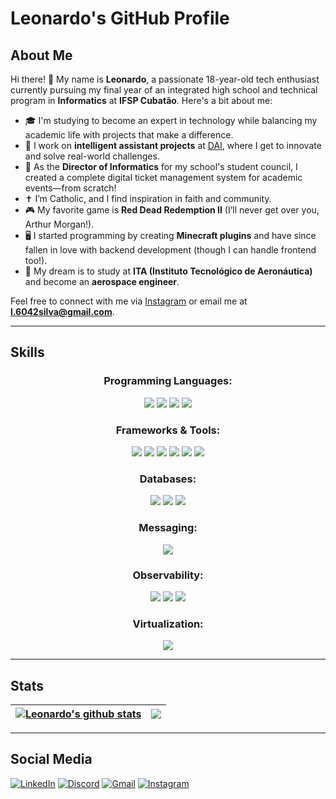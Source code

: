 # Leonardo's GitHub Profile

## About Me

Hi there! 👋 My name is **Leonardo**, a passionate 18-year-old tech enthusiast currently pursuing my final year of an integrated high school and technical program in **Informatics** at **IFSP Cubatão**. Here's a bit about me:

- 🎓 I'm studying to become an expert in technology while balancing my academic life with projects that make a difference.
- 💼 I work on **intelligent assistant projects** at [DAI](https://www.dai.tec.br/), where I get to innovate and solve real-world challenges.
- 🎉 As the **Director of Informatics** for my school's student council, I created a complete digital ticket management system for academic events—from scratch!
- ✝️ I’m Catholic, and I find inspiration in faith and community.
- 🎮 My favorite game is **Red Dead Redemption II** (I’ll never get over you, Arthur Morgan!).
- 🖥️ I started programming by creating **Minecraft plugins** and have since fallen in love with backend development (though I can handle frontend too!).
- 🚀 My dream is to study at **ITA (Instituto Tecnológico de Aeronáutica)** and become an **aerospace engineer**.

Feel free to connect with me via [Instagram](https://www.instagram.com/_oleonardosilva/) or email me at **l.6042silva@gmail.com**.

---

## Skills

### <p align="center">Programming Languages:</p>

<p align="center">
<img src="https://img.shields.io/badge/Java-%23ED8B00?style=for-the-badge&logo=java&logoColor=white"/>
<img src="https://img.shields.io/badge/Go-%2300ADD8?style=for-the-badge&logo=go&logoColor=white"/>
<img src="https://img.shields.io/badge/TypeScript-%23007ACC?style=for-the-badge&logo=typescript&logoColor=white"/>
<img src="https://img.shields.io/badge/C%23-%23239120?style=for-the-badge&logo=csharp&logoColor=white"/>
</p>

### <p align="center">Frameworks & Tools:</p>
<p align="center">
<img src="https://img.shields.io/badge/Spring-%236DB33F?style=for-the-badge&logo=spring&logoColor=white"/>
<img src="https://img.shields.io/badge/Next.js-%23000000?style=for-the-badge&logo=next.js&logoColor=white"/>
<img src="https://img.shields.io/badge/NestJS-%23E0234E?style=for-the-badge&logo=nestjs&logoColor=white"/>
<img src="https://img.shields.io/badge/React-%2361DAFB?style=for-the-badge&logo=react&logoColor=black"/>
<img src="https://img.shields.io/badge/Tailwind_CSS-%2338B2AC?style=for-the-badge&logo=tailwind-css&logoColor=white"/>
<img src="https://img.shields.io/badge/.NET-%235C2D91?style=for-the-badge&logo=.net&logoColor=white"/>
</p>

### <p align="center">Databases:</p>
<p align="center">
<img src="https://img.shields.io/badge/PostgreSQL-%23336791?style=for-the-badge&logo=postgresql&logoColor=white"/>
<img src="https://img.shields.io/badge/MySQL-%234479A1?style=for-the-badge&logo=mysql&logoColor=white"/>
<img src="https://img.shields.io/badge/MongoDB-%2343A047?style=for-the-badge&logo=mongodb&logoColor=white"/>
</p>

### <p align="center">Messaging:</p>
<p align="center">
<img src="https://img.shields.io/badge/RabbitMQ-%23FF6600?style=for-the-badge&logo=rabbitmq&logoColor=white"/>
</p>

### <p align="center">Observability:</p>
<p align="center">
<img src="https://img.shields.io/badge/OpenTelemetry-%23FFFFFF?style=for-the-badge&logo=opentelemetry&logoColor=black"/>
<img src="https://img.shields.io/badge/Prometheus-%23E6522C?style=for-the-badge&logo=prometheus&logoColor=white"/>
<img src="https://img.shields.io/badge/Grafana-%23F46800?style=for-the-badge&logo=grafana&logoColor=white"/>
</p>

### <p align="center">Virtualization:</p>
<p align="center">
<img src="https://img.shields.io/badge/Docker-%230db7ed?style=for-the-badge&logo=docker&logoColor=white"/>
</p>

---

## Stats
| <a href="https://github.com/oproprioleonardo"><img align="center" src="https://github-profile-summary-cards.vercel.app/api/cards/profile-details?username=oproprioleonardo&theme=tokyonight" alt="Leonardo's github stats" /></a> | <a href="https://github.com/oproprioleonardo"><img align="center" src="https://github-readme-stats.vercel.app/api/top-langs/?username=oproprioleonardo&layout=compact&theme=tokyonight&hide_border=true" /></a> |
| ------------- | ------------- |

---

## Social Media
[![LinkedIn](https://img.shields.io/badge/LinkedIn-0077B5?style=for-the-badge&logo=linkedin&logoColor=white)](https://www.linkedin.com/in/oleonardosilva/)
[![Discord](https://img.shields.io/badge/Discord-7289DA?style=for-the-badge&logo=discord&logoColor=white)](https://discord.com/channels/@leonardodasilva/)
[![Gmail](https://img.shields.io/badge/Gmail-333333?style=for-the-badge&logo=gmail&logoColor=red)](mailto:l.6042silva@gmail.com)
[![Instagram](https://img.shields.io/badge/Instagram-E4405F?style=for-the-badge&logo=instagram&logoColor=white)](https://www.instagram.com/_oleonardosilva/)

